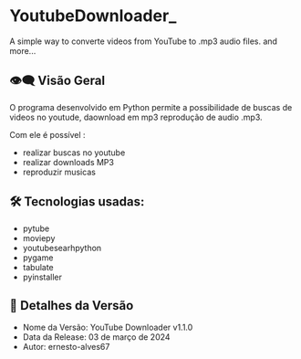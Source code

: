 # YoutubeDownloader_
A simple way to converte videos from YouTube to .mp3 audio files. and more...

## 👁️‍🗨️ Visão Geral
O programa desenvolvido em Python permite a possibilidade de buscas de videos no youtude, daownload em mp3 reprodução de audio .mp3.

Com ele é possível :
  - realizar buscas no youtube
  - realizar downloads MP3
  - reproduzir musicas
 
## 🛠 Tecnologias usadas:
 - pytube
 - moviepy
 - youtubesearhpython
 - pygame
 - tabulate
 - pyinstaller
## 🚀 Detalhes da Versão
  - Nome da Versão: YouTube Downloader v1.1.0
  - Data da Release: 03 de março de 2024
  - Autor: ernesto-alves67
